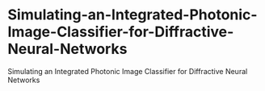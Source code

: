 # Simulating-an-Integrated-Photonic-Image-Classifier-for-Diffractive-Neural-Networks
Simulating an Integrated Photonic Image Classifier for Diffractive Neural Networks
